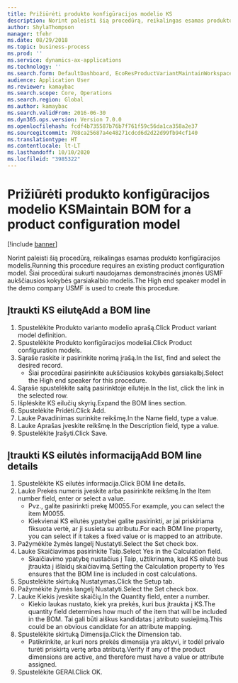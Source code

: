 ```yaml
---
title: Prižiūrėti produkto konfigūracijos modelio KS
description: Norint paleisti šią procedūrą, reikalingas esamas produkto konfigūracijos modelis.
author: ShylaThompson
manager: tfehr
ms.date: 08/29/2018
ms.topic: business-process
ms.prod: ''
ms.service: dynamics-ax-applications
ms.technology: ''
ms.search.form: DefaultDashboard, EcoResProductVariantMaintainWorkspace, PCProductConfigurationModelListPage, PCProductConfigurationModelDetails, PCBOMLineDetails, InventItemIdLookupSimple
audience: Application User
ms.reviewer: kamaybac
ms.search.scope: Core, Operations
ms.search.region: Global
ms.author: kamaybac
ms.search.validFrom: 2016-06-30
ms.dyn365.ops.version: Version 7.0.0
ms.openlocfilehash: fcdf4b735587b76b7f761f59c56da1ca358a2e37
ms.sourcegitcommit: 708ca25687a4e48271cdcd6d2d22d99fb94cf140
ms.translationtype: HT
ms.contentlocale: lt-LT
ms.lasthandoff: 10/10/2020
ms.locfileid: "3985322"
---
```

# <a name="maintain-bom-for-a-product-configuration-model"></a><span data-ttu-id="f7e79-103">Prižiūrėti produkto konfigūracijos modelio KS</span><span class="sxs-lookup"><span data-stu-id="f7e79-103">Maintain BOM for a product configuration model</span></span>

[!include [banner](../../includes/banner.md)]

<span data-ttu-id="f7e79-104">Norint paleisti šią procedūrą, reikalingas esamas produkto konfigūracijos modelis.</span><span class="sxs-lookup"><span data-stu-id="f7e79-104">Running this procedure requires an existing product configuration model.</span></span> <span data-ttu-id="f7e79-105">Šiai procedūrai sukurti naudojamas demonstracinės įmonės USMF aukščiausios kokybės garsiakalbio modelis.</span><span class="sxs-lookup"><span data-stu-id="f7e79-105">The High end speaker model in the demo company USMF is used to create this procedure.</span></span>


## <a name="add-a-bom-line"></a><span data-ttu-id="f7e79-106">Įtraukti KS eilutę</span><span class="sxs-lookup"><span data-stu-id="f7e79-106">Add a BOM line</span></span>
1. <span data-ttu-id="f7e79-107">Spustelėkite Produkto varianto modelio aprašą.</span><span class="sxs-lookup"><span data-stu-id="f7e79-107">Click Product variant model definition.</span></span>
2. <span data-ttu-id="f7e79-108">Spustelėkite Produkto konfigūracijos modeliai.</span><span class="sxs-lookup"><span data-stu-id="f7e79-108">Click Product configuration models.</span></span>
3. <span data-ttu-id="f7e79-109">Sąraše raskite ir pasirinkite norimą įrašą.</span><span class="sxs-lookup"><span data-stu-id="f7e79-109">In the list, find and select the desired record.</span></span>
    * <span data-ttu-id="f7e79-110">Šiai procedūrai pasirinkite aukščiausios kokybės garsiakalbį.</span><span class="sxs-lookup"><span data-stu-id="f7e79-110">Select the High end speaker for this procedure.</span></span>  
4. <span data-ttu-id="f7e79-111">Sąraše spustelėkite saitą pasirinktoje eilutėje.</span><span class="sxs-lookup"><span data-stu-id="f7e79-111">In the list, click the link in the selected row.</span></span>
5. <span data-ttu-id="f7e79-112">Išplėskite KS eilučių skyrių.</span><span class="sxs-lookup"><span data-stu-id="f7e79-112">Expand the BOM lines section.</span></span>
6. <span data-ttu-id="f7e79-113">Spustelėkite Pridėti.</span><span class="sxs-lookup"><span data-stu-id="f7e79-113">Click Add.</span></span>
7. <span data-ttu-id="f7e79-114">Lauke Pavadinimas surinkite reikšmę.</span><span class="sxs-lookup"><span data-stu-id="f7e79-114">In the Name field, type a value.</span></span>
8. <span data-ttu-id="f7e79-115">Lauke Aprašas įveskite reikšmę.</span><span class="sxs-lookup"><span data-stu-id="f7e79-115">In the Description field, type a value.</span></span>
9. <span data-ttu-id="f7e79-116">Spustelėkite Įrašyti.</span><span class="sxs-lookup"><span data-stu-id="f7e79-116">Click Save.</span></span>

## <a name="add-bom-line-details"></a><span data-ttu-id="f7e79-117">Įtraukti KS eilutės informaciją</span><span class="sxs-lookup"><span data-stu-id="f7e79-117">Add BOM line details</span></span>
1. <span data-ttu-id="f7e79-118">Spustelėkite KS eilutės informacija.</span><span class="sxs-lookup"><span data-stu-id="f7e79-118">Click BOM line details.</span></span>
2. <span data-ttu-id="f7e79-119">Lauke Prekės numeris įveskite arba pasirinkite reikšmę.</span><span class="sxs-lookup"><span data-stu-id="f7e79-119">In the Item number field, enter or select a value.</span></span>
    * <span data-ttu-id="f7e79-120">Pvz., galite pasirinkti prekę M0055.</span><span class="sxs-lookup"><span data-stu-id="f7e79-120">For example, you can select the item M0055.</span></span>  
    * <span data-ttu-id="f7e79-121">Kiekvienai KS eilutės ypatybei galite pasirinkti, ar jai priskiriama fiksuota vertė, ar ji susieta su atributu.</span><span class="sxs-lookup"><span data-stu-id="f7e79-121">For each BOM line property, you can select if it takes a fixed value or is mapped to an attribute.</span></span>  
3. <span data-ttu-id="f7e79-122">Pažymėkite žymės langelį Nustatyti.</span><span class="sxs-lookup"><span data-stu-id="f7e79-122">Select the Set check box.</span></span>
4. <span data-ttu-id="f7e79-123">Lauke Skaičiavimas pasirinkite Taip.</span><span class="sxs-lookup"><span data-stu-id="f7e79-123">Select Yes in the Calculation field.</span></span>
    * <span data-ttu-id="f7e79-124">Skaičiavimo ypatybę nustačius į Taip, užtikrinama, kad KS eilutė bus įtraukta į išlaidų skaičiavimą.</span><span class="sxs-lookup"><span data-stu-id="f7e79-124">Setting the Calculation property to Yes ensures that the BOM line is included in cost calculations.</span></span>  
5. <span data-ttu-id="f7e79-125">Spustelėkite skirtuką Nustatymas.</span><span class="sxs-lookup"><span data-stu-id="f7e79-125">Click the Setup tab.</span></span>
6. <span data-ttu-id="f7e79-126">Pažymėkite žymės langelį Nustatyti.</span><span class="sxs-lookup"><span data-stu-id="f7e79-126">Select the Set check box.</span></span>
7. <span data-ttu-id="f7e79-127">Lauke Kiekis įveskite skaičių.</span><span class="sxs-lookup"><span data-stu-id="f7e79-127">In the Quantity field, enter a number.</span></span>
    * <span data-ttu-id="f7e79-128">Kiekio laukas nustato, kiek yra prekės, kuri bus įtraukta į KS.</span><span class="sxs-lookup"><span data-stu-id="f7e79-128">The quantity field determines how much of the item that will be included in the BOM.</span></span> <span data-ttu-id="f7e79-129">Tai gali būti aiškus kandidatas į atributo susiejimą.</span><span class="sxs-lookup"><span data-stu-id="f7e79-129">This could be an obvious candidate for an attribute mapping.</span></span>  
8. <span data-ttu-id="f7e79-130">Spustelėkite skirtuką Dimensija.</span><span class="sxs-lookup"><span data-stu-id="f7e79-130">Click the Dimension tab.</span></span>
    * <span data-ttu-id="f7e79-131">Patikrinkite, ar kuri nors prekės dimensija yra aktyvi, ir todėl privalo turėti priskirtą vertę arba atributą.</span><span class="sxs-lookup"><span data-stu-id="f7e79-131">Verify if any of the product dimensions are active,  and therefore must have a value or attribute assigned.</span></span>  
9. <span data-ttu-id="f7e79-132">Spustelėkite GERAI.</span><span class="sxs-lookup"><span data-stu-id="f7e79-132">Click OK.</span></span>

